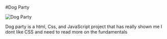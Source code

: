 #Dog Party

![Dog Party](ICloudDrive/Desktop/DogParty.png)


Dog party is a html, Css, and JavaScript project that has really shown me I dont like CSS and need to read more on the fundamentals 
